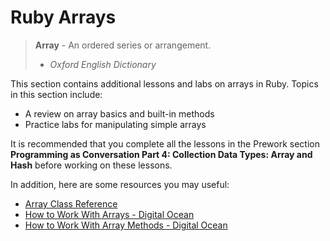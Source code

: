 # Ruby Arrays

> **Array** - An ordered series or arrangement.
> - _Oxford English Dictionary_

This section contains additional lessons and labs on arrays
in Ruby. Topics in this section include:

* A review on array basics and built-in methods
* Practice labs for manipulating simple arrays

It is recommended that you complete all the lessons in the Prework 
section **Programming as Conversation Part 4: Collection Data Types: 
Array and Hash** before working on these lessons.

In addition, here are some resources you may useful:

* [Array Class Reference](https://ruby-doc.org/core-2.6.1/Array.html)
* [How to Work With Arrays - Digital Ocean](https://www.digitalocean.com/community/tutorials/how-to-work-with-arrays-in-ruby)
* [How to Work With Array Methods - Digital Ocean](https://www.digitalocean.com/community/tutorials/how-to-use-array-methods-in-ruby)
